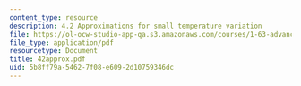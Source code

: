 ```yaml
---
content_type: resource
description: 4.2 Approximations for small temperature variation
file: https://ol-ocw-studio-app-qa.s3.amazonaws.com/courses/1-63-advanced-fluid-dynamics-of-the-environment-fall-2002/5b8ff79a54627f08e6092d10759346dc_42approx.pdf
file_type: application/pdf
resourcetype: Document
title: 42approx.pdf
uid: 5b8ff79a-5462-7f08-e609-2d10759346dc
---
```

